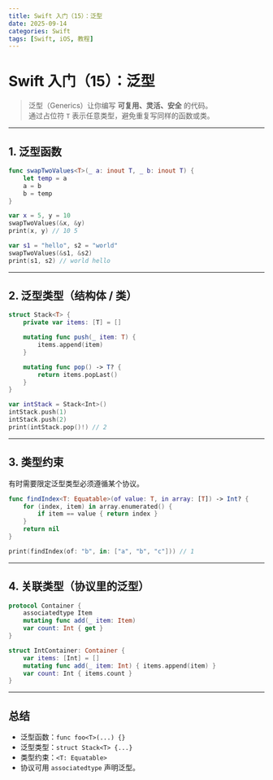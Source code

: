 ```yaml
---
title: Swift 入门（15）：泛型
date: 2025-09-14
categories: Swift
tags: [Swift, iOS, 教程]
---
```


# Swift 入门（15）：泛型

> 泛型（Generics）让你编写 **可复用、灵活、安全** 的代码。  
> 通过占位符 `T` 表示任意类型，避免重复写同样的函数或类。

---

## 1. 泛型函数

```swift
func swapTwoValues<T>(_ a: inout T, _ b: inout T) {
    let temp = a
    a = b
    b = temp
}

var x = 5, y = 10
swapTwoValues(&x, &y)
print(x, y) // 10 5

var s1 = "hello", s2 = "world"
swapTwoValues(&s1, &s2)
print(s1, s2) // world hello
```

---

## 2. 泛型类型（结构体 / 类）

```swift
struct Stack<T> {
    private var items: [T] = []

    mutating func push(_ item: T) {
        items.append(item)
    }

    mutating func pop() -> T? {
        return items.popLast()
    }
}

var intStack = Stack<Int>()
intStack.push(1)
intStack.push(2)
print(intStack.pop()!) // 2
```

---

## 3. 类型约束

有时需要限定泛型类型必须遵循某个协议。

```swift
func findIndex<T: Equatable>(of value: T, in array: [T]) -> Int? {
    for (index, item) in array.enumerated() {
        if item == value { return index }
    }
    return nil
}

print(findIndex(of: "b", in: ["a", "b", "c"])) // 1
```

---

## 4. 关联类型（协议里的泛型）

```swift
protocol Container {
    associatedtype Item
    mutating func add(_ item: Item)
    var count: Int { get }
}

struct IntContainer: Container {
    var items: [Int] = []
    mutating func add(_ item: Int) { items.append(item) }
    var count: Int { items.count }
}
```

---

## 总结

- 泛型函数：`func foo<T>(...) {}`
- 泛型类型：`struct Stack<T> {...}`
- 类型约束：`<T: Equatable>`
- 协议可用 `associatedtype` 声明泛型。
